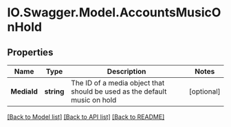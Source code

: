 # IO.Swagger.Model.AccountsMusicOnHold
## Properties

Name | Type | Description | Notes
------------ | ------------- | ------------- | -------------
**MediaId** | **string** | The ID of a media object that should be used as the default music on hold | [optional] 

[[Back to Model list]](../README.md#documentation-for-models) [[Back to API list]](../README.md#documentation-for-api-endpoints) [[Back to README]](../README.md)

